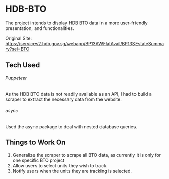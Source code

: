 # HDB-BTO
The project intends to display HDB BTO data in a more user-friendly presentation, and functionalities.

Original Site: https://services2.hdb.gov.sg/webapp/BP13AWFlatAvail/BP13SEstateSummary?sel=BTO

## Tech Used
###### Puppeteer
As the HDB BTO data is not readily available as an API, I had to build a scraper to extract the necessary data from the website.

###### async
Used the async package to deal with nested database queries.

## Things to Work On
1. Generalize the scraper to scrape all BTO data, as currently it is only for one specific BTO project
2. Allow users to select units they wish to track.
3. Notify users when the units they are tracking is selected.